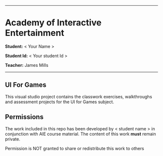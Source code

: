 
---
# Academy of Interactive Entertainment

**Student:** < Your Name >

**Student Id:** < Your student Id >

**Teacher:** James Mills

---


## UI For Games
This visual studio project contains the classwork exercises, walkthroughs and assessment projects for the UI for Games subject.

## Permissions
The work included in this repo has been developed by < student name > in conjunction with AIE course material. The content of this work **must** remain private.

Permission is NOT granted to share or redistribute this work to others

